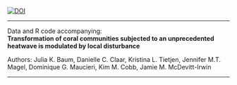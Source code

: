 [![DOI](https://zenodo.org/badge/569474494.svg)](https://zenodo.org/badge/latestdoi/569474494)


****

Data and R code accompanying:  
**Transformation of coral communities subjected to an unprecedented heatwave is modulated by local disturbance** 

Authors: Julia K. Baum, Danielle C. Claar, Kristina L. Tietjen, Jennifer M.T. Magel, Dominique G. Maucieri, Kim M. Cobb, Jamie M. McDevitt-Irwin 

****
